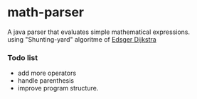 # math-parser
A java parser that evaluates simple mathematical expressions.  
using "Shunting-yard" algoritme of [Edsger Dijkstra](https://en.wikipedia.org/wiki/Edsger_W._Dijkstra)

### Todo list
* add more operators
* handle parenthesis
* improve program structure.
